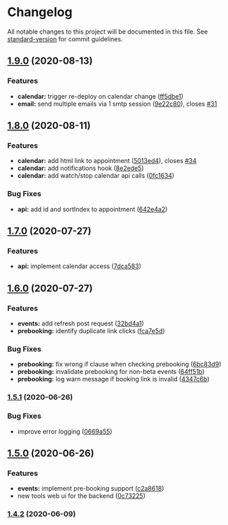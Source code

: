 # Changelog

All notable changes to this project will be documented in this file. See [standard-version](https://github.com/conventional-changelog/standard-version) for commit guidelines.

## [1.9.0](https://github.com/mseele/sve-backend/compare/v1.8.0...v1.9.0) (2020-08-13)


### Features

* **calendar:** trigger re-deploy on calendar change ([ff5dbe1](https://github.com/mseele/sve-backend/commit/ff5dbe1634622c8b8c4de3a44f005cd40a67a259))
* **email:** send multiple emails via 1 smtp session ([9e22c80](https://github.com/mseele/sve-backend/commit/9e22c808745355b65e0c11ba301fd96d51529f5f)), closes [#31](https://github.com/mseele/sve-backend/issues/31)

## [1.8.0](https://github.com/mseele/sve-backend/compare/v1.7.0...v1.8.0) (2020-08-11)


### Features

* **calendar:** add html link to appointment ([5013ed4](https://github.com/mseele/sve-backend/commit/5013ed4f6d9ed9397a1037f99319ea850212d9e9)), closes [#34](https://github.com/mseele/sve-backend/issues/34)
* **calendar:** add notifications hook ([8e2ede5](https://github.com/mseele/sve-backend/commit/8e2ede568d207a8292b3c7a06bdf63063fda6996))
* **calendar:** add watch/stop calendar api calls ([0fc1634](https://github.com/mseele/sve-backend/commit/0fc16343764ae8c9b06c1939a24f15479d431e52))


### Bug Fixes

* **api:** add id and sortIndex to appointment ([642e4a2](https://github.com/mseele/sve-backend/commit/642e4a20bea8b0996581dfc96010840cf512d49a))

## [1.7.0](https://github.com/mseele/sve-backend/compare/v1.6.0...v1.7.0) (2020-07-27)


### Features

* **api:** implement calendar access ([7dca583](https://github.com/mseele/sve-backend/commit/7dca583a2cf955103a0e20681f56f948a7a02419))

## [1.6.0](https://github.com/mseele/sve-backend/compare/v1.5.1...v1.6.0) (2020-07-27)


### Features

* **events:** add refresh post request ([32bd4a1](https://github.com/mseele/sve-backend/commit/32bd4a1790da3021d8752d6318dbf2ed46b00a66))
* **prebooking:** identify duplicate link clicks ([fca7e5d](https://github.com/mseele/sve-backend/commit/fca7e5d44cb5bad38cf22bea24f898663aeda8a0))


### Bug Fixes

* **prebooking:** fix wrong if clause when checking prebooking ([6bc83d9](https://github.com/mseele/sve-backend/commit/6bc83d9c93fab7221626248df421f6be6d717cd4))
* **prebooking:** invalidate prebooking for non-beta events ([64ff51b](https://github.com/mseele/sve-backend/commit/64ff51b34ccf9e75986e79920a192220a3db2460))
* **prebooking:** log warn message if booking link is invalid ([4347c6b](https://github.com/mseele/sve-backend/commit/4347c6b567edcf66c8273bbdf3de240c6151a9e4))

### [1.5.1](https://github.com/mseele/sve-backend/compare/v1.5.0...v1.5.1) (2020-06-26)


### Bug Fixes

* improve error logging ([0669a55](https://github.com/mseele/sve-backend/commit/0669a55c983bdc4f00e8290e7406c17ef69d4443))

## [1.5.0](https://github.com/mseele/sve-backend/compare/v1.4.2...v1.5.0) (2020-06-26)


### Features

* **events:** implement pre-booking support ([c2a8618](https://github.com/mseele/sve-backend/commit/c2a8618900f7168d9dccf32ef121e5126546fbc1))
* new tools web ui for the backend ([0c73225](https://github.com/mseele/sve-backend/commit/0c7322584a694c67c3c59c1658659e42921e753a))

### [1.4.2](https://github.com/mseele/sve-backend/compare/v1.4.0...v1.4.1) (2020-06-09)
